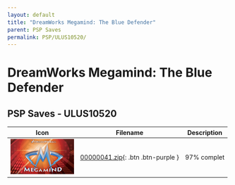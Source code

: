 ```yaml
---
layout: default
title: "DreamWorks Megamind: The Blue Defender"
parent: PSP Saves
permalink: PSP/ULUS10520/
---
```

# DreamWorks Megamind: The Blue Defender

## PSP Saves - ULUS10520

| Icon | Filename | Description |
|------|----------|-------------|
| ![DreamWorks Megamind: The Blue Defender](ICON0.PNG) | [00000041.zip](00000041.zip){: .btn .btn-purple } | 97% complet |
